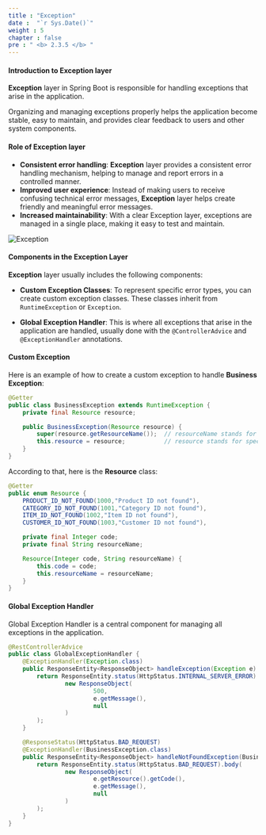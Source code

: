 ```yaml
---
title : "Exception"
date :  "`r Sys.Date()`" 
weight : 5 
chapter : false
pre : " <b> 2.3.5 </b> "
---
```


#### Introduction to Exception layer
**Exception** layer in Spring Boot is responsible for handling exceptions that arise in the application.

Organizing and managing exceptions properly helps the application become stable, easy to maintain, and provides clear feedback to users and other system components.

#### Role of Exception layer
- **Consistent error handling**: **Exception** layer provides a consistent error handling mechanism, helping to manage and report errors in a controlled manner.
- **Improved user experience**: Instead of making users to receive confusing technical error messages, **Exception** layer helps create friendly and meaningful error messages.
- **Increased maintainability**: With a clear Exception layer, exceptions are managed in a single place, making it easy to test and maintain.

![Exception](/Dung_aws/images/2.1/0007.png)

#### Components in the Exception Layer
**Exception** layer usually includes the following components:
- **Custom Exception Classes**: To represent specific error types, you can create custom exception classes. These classes inherit from `RuntimeException` or `Exception`.

- **Global Exception Handler**: This is where all exceptions that arise in the application are handled, usually done with the `@ControllerAdvice` and `@ExceptionHandler` annotations.


#### Custom Exception
Here is an example of how to create a custom exception to handle **Business Exception**:
```java
@Getter
public class BusinessException extends RuntimeException {
    private final Resource resource;

    public BusinessException(Resource resource) {
        super(resource.getResourceName());  // resourceName stands for each error's message
        this.resource = resource;           // resource stands for specific error
    }
}
```

According to that, here is the **Resource** class:
```java
@Getter
public enum Resource {
    PRODUCT_ID_NOT_FOUND(1000,"Product ID not found"),
    CATEGORY_ID_NOT_FOUND(1001,"Category ID not found"),
    ITEM_ID_NOT_FOUND(1002,"Item ID not found"),
    CUSTOMER_ID_NOT_FOUND(1003,"Customer ID not found"),

    private final Integer code;
    private final String resourceName;

    Resource(Integer code, String resourceName) {
        this.code = code;
        this.resourceName = resourceName;
    }
}
```

#### Global Exception Handler
Global Exception Handler is a central component for managing all exceptions in the application.

```java
@RestControllerAdvice 
public class GlobalExceptionHandler {
    @ExceptionHandler(Exception.class)
    public ResponseEntity<ResponseObject> handleException(Exception e) {
        return ResponseEntity.status(HttpStatus.INTERNAL_SERVER_ERROR).body(
                new ResponseObject(
                        500,
                        e.getMessage(),
                        null
                )
        );
    }

    @ResponseStatus(HttpStatus.BAD_REQUEST)
    @ExceptionHandler(BusinessException.class)
    public ResponseEntity<ResponseObject> handleNotFoundException(BusinessException e) {
        return ResponseEntity.status(HttpStatus.BAD_REQUEST).body(
                new ResponseObject(
                        e.getResource().getCode(),
                        e.getMessage(),
                        null
                )
        );
    }
}
```





